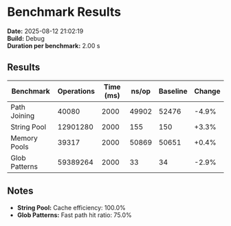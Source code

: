 # Benchmark Results

**Date:** 2025-08-12 21:02:19  
**Build:** Debug  
**Duration per benchmark:** 2.00 s  

## Results

| Benchmark | Operations | Time (ms) | ns/op | Baseline | Change |
|-----------|------------|-----------|-------|----------|--------|
| Path Joining | 40080 | 2000 | 49902 | 52476 | -4.9% |
| String Pool | 12901280 | 2000 | 155 | 150 | +3.3% |
| Memory Pools | 39317 | 2000 | 50869 | 50651 | +0.4% |
| Glob Patterns | 59389264 | 2000 | 33 | 34 | -2.9% |

## Notes

- **String Pool:** Cache efficiency: 100.0%
- **Glob Patterns:** Fast path hit ratio: 75.0%
